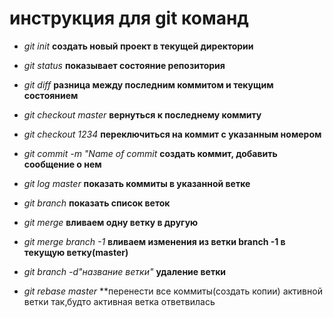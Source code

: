 # инструкция для git команд

* *git init* **создать новый проект в текущей директории**

* *git status* **показывает состояние репозитория**

* *git diff* **разница между последним коммитом и текущим состоянием**

* *git checkout master* **вернуться к последнему коммиту**

* *git checkout 1234* **переключиться на коммит с указанным номером**

* *git commit -m "Name of commit* **создать коммит, добавить сообщение о нем**

* *git log master* **показать коммиты в указанной ветке**

* *git branch* **показать список веток**

* *git merge* **вливаем одну ветку в другую**

* *git merge branch -1* **вливаем изменения из ветки branch -1 в текущую ветку(master)**

* *git branch -d"название ветки"* **удаление ветки**

* *git rebase master* **перенести все коммиты(создать копии) активной ветки так,будто активная ветка ответвилась